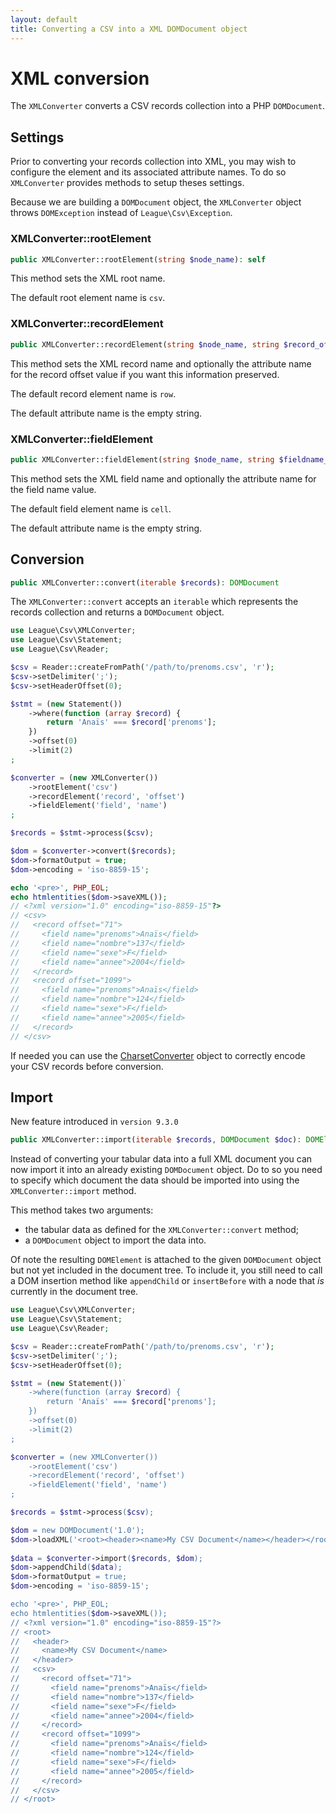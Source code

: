 ```yaml
---
layout: default
title: Converting a CSV into a XML DOMDocument object
---
```


# XML conversion

The `XMLConverter` converts a CSV records collection into a PHP `DOMDocument`.

## Settings

Prior to converting your records collection into XML, you may wish to configure the element and its associated attribute names. To do so `XMLConverter` provides methods to setup theses settings.

<p class="message-warning">Because we are building a <code>DOMDocument</code> object, the <code>XMLConverter</code> object throws <code>DOMException</code> instead of <code>League\Csv\Exception</code>.</p>

### XMLConverter::rootElement

~~~php
public XMLConverter::rootElement(string $node_name): self
~~~

This method sets the XML root name.

<p class="message-info">The default root element name is <code>csv</code>.</p>

### XMLConverter::recordElement

~~~php
public XMLConverter::recordElement(string $node_name, string $record_offset_attribute_name = ''): self
~~~

This method sets the XML record name and optionally the attribute name for the record offset value if you want this information preserved.

<p class="message-info">The default record element name is <code>row</code>.</p>
<p class="message-info">The default attribute name is the empty string.</p>

### XMLConverter::fieldElement

~~~php
public XMLConverter::fieldElement(string $node_name, string $fieldname_attribute_name = ''): self
~~~

This method sets the XML field name and optionally the attribute name for the field name value.

<p class="message-info">The default field element name is <code>cell</code>.</p>
<p class="message-info">The default attribute name is the empty string.</p>

## Conversion

~~~php
public XMLConverter::convert(iterable $records): DOMDocument
~~~

The `XMLConverter::convert` accepts an `iterable` which represents the records collection and returns a `DOMDocument` object.

~~~php
use League\Csv\XMLConverter;
use League\Csv\Statement;
use League\Csv\Reader;

$csv = Reader::createFromPath('/path/to/prenoms.csv', 'r');
$csv->setDelimiter(';');
$csv->setHeaderOffset(0);

$stmt = (new Statement())
    ->where(function (array $record) {
        return 'Anaïs' === $record['prenoms'];
    })
    ->offset(0)
    ->limit(2)
;

$converter = (new XMLConverter())
    ->rootElement('csv')
    ->recordElement('record', 'offset')
    ->fieldElement('field', 'name')
;

$records = $stmt->process($csv);

$dom = $converter->convert($records);
$dom->formatOutput = true;
$dom->encoding = 'iso-8859-15';

echo '<pre>', PHP_EOL;
echo htmlentities($dom->saveXML());
// <?xml version="1.0" encoding="iso-8859-15"?>
// <csv>
//   <record offset="71">
//     <field name="prenoms">Anaïs</field>
//     <field name="nombre">137</field>
//     <field name="sexe">F</field>
//     <field name="annee">2004</field>
//   </record>
//   <record offset="1099">
//     <field name="prenoms">Anaïs</field>
//     <field name="nombre">124</field>
//     <field name="sexe">F</field>
//     <field name="annee">2005</field>
//   </record>
// </csv>
~~~

<p class="message-info">If needed you can use the <a href="/9.0/converter/charset/">CharsetConverter</a> object to correctly encode your CSV records before conversion.</p>

## Import

<p class="message-info">New feature introduced in <code>version 9.3.0</code></p>

~~~php
public XMLConverter::import(iterable $records, DOMDocument $doc): DOMElement
~~~

Instead of converting your tabular data into a full XML document you can now import it into an already existing `DOMDocument` object.
Do to so you need to specify which document the data should be imported into using the  `XMLConverter::import` method.

This method takes two arguments:

- the tabular data as defined for the `XMLConverter::convert` method;
- a `DOMDocument` object to import the data into.

 Of note the resulting `DOMElement` is attached to the given `DOMDocument` object but not yet included in the document tree.
 To include it, you still need to call a DOM insertion method like `appendChild` or `insertBefore` with a node that *is* currently in the document tree.
 
 ~~~php
 use League\Csv\XMLConverter;
 use League\Csv\Statement;
 use League\Csv\Reader;
 
 $csv = Reader::createFromPath('/path/to/prenoms.csv', 'r');
 $csv->setDelimiter(';');
 $csv->setHeaderOffset(0);
 
 $stmt = (new Statement())`
     ->where(function (array $record) {
         return 'Anaïs' === $record['prenoms'];
     })
     ->offset(0)
     ->limit(2)
 ;
 
 $converter = (new XMLConverter())
     ->rootElement('csv')
     ->recordElement('record', 'offset')
     ->fieldElement('field', 'name')
 ;
 
 $records = $stmt->process($csv);
 
 $dom = new DOMDocument('1.0');
 $dom->loadXML('<root><header><name>My CSV Document</name></header></root>');
  
 $data = $converter->import($records, $dom);
 $dom->appendChild($data);
 $dom->formatOutput = true;
 $dom->encoding = 'iso-8859-15';
 
 echo '<pre>', PHP_EOL;
 echo htmlentities($dom->saveXML());
 // <?xml version="1.0" encoding="iso-8859-15"?>
 // <root>
 //   <header>
 //     <name>My CSV Document</name>
 //   </header>
 //   <csv>
 //     <record offset="71">
 //       <field name="prenoms">Anaïs</field>
 //       <field name="nombre">137</field>
 //       <field name="sexe">F</field>
 //       <field name="annee">2004</field>
 //     </record>
 //     <record offset="1099">
 //       <field name="prenoms">Anaïs</field>
 //       <field name="nombre">124</field>
 //       <field name="sexe">F</field>
 //       <field name="annee">2005</field>
 //     </record>
 //   </csv>
 // </root>
 ~~~
